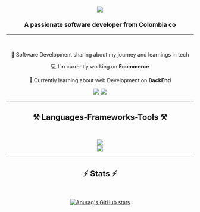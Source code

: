 <h1 align="center">
    <img src="https://readme-typing-svg.herokuapp.com/?font=Righteous&size=35&center=true&vCenter=true&width=500&height=70&duration=4000&lines=Hi+There!+👋;+I'm+Ivan+Rodriguez!;" />
</h1>

<h3 align="center">A passionate software developer from Colombia co</h3>

<hr/>
<br/>

<div align="center">
 
 🌱 Software Development sharing about my journey and learnings in tech

 💻 I’m currently working on **Ecommerce**

 💭 Currently learning about web Development on **BackEnd**

 <div align="center"> 
  <a href="mailto:ivanrodsh@gmail.com">
    <img src="https://img.shields.io/badge/Gmail-333333?style=for-the-badge&logo=gmail&logoColor=red" />
  </a>
     <a href="www.linkedin.com/in/ivan-felipe-rodriguez-moreno-a0b2a1310" target="_blank">
    <img src="https://img.shields.io/badge/LinkedIn-0077B5?style=for-the-badge&logo=linkedin&logoColor=white" target="_blank" />
  </a>
   
</div>
<hr/>

<h2 align="center">⚒️ Languages-Frameworks-Tools ⚒️</h2>
<br/>
<p align="center">
  <a href="https://skillicons.dev">
    <img src="https://skillicons.dev/icons?i=git,github,vscode,docker,postgres,mysql,postman,discord,figma"/>
    <br/>
    <img src="https://skillicons.dev/icons?i=java,js,ts,nodejs,nestjs,express,css,cs,dotnet,html"/>
  </a>
</p>
<hr/>
 <h2 align="center">⚡ Stats ⚡</h2>
<br>

[![Anurag's GitHub stats](https://test-git-main-shusdes-projects.vercel.app/api?username=IvanRodDev)](https://github.com/IvanRodDev/github-readme-stats)

<br/><br/>

 </div>
